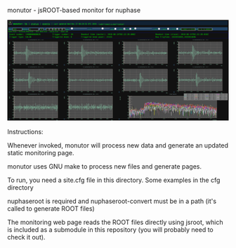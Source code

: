 monutor  - jsROOT-based monitor for nuphase

![Screenshot of monutor](screenshot.png)

Instructions: 

  Whenever invoked, monutor will process new data and generate an updated static monitoring page. 

  monutor uses GNU make to process new files and generate pages. 

  To run, you need a site.cfg file in this directory. Some examples in the cfg directory

  nuphaseroot is required and nuphaseroot-convert must be in a path (it's called to generate ROOT files) 


  The monitoring web page reads the ROOT files directly using jsroot, which is included as a submodule in this repository (you will probably need to check it out). 
  



